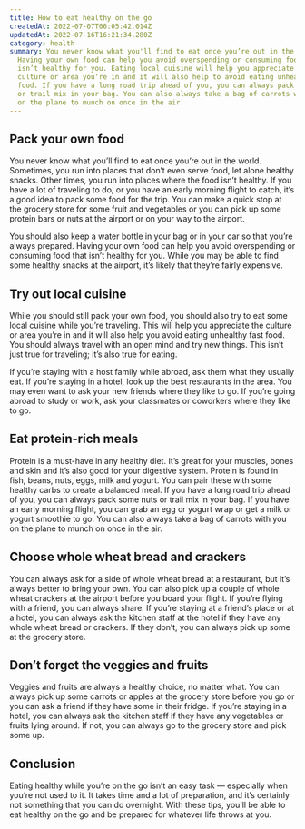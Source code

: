 ```yaml
---
title: How to eat healthy on the go
createdAt: 2022-07-07T06:05:42.014Z
updatedAt: 2022-07-16T16:21:34.280Z
category: health
summary: You never know what you'll find to eat once you’re out in the world.
  Having your own food can help you avoid overspending or consuming food that
  isn’t healthy for you. Eating local cuisine will help you appreciate the
  culture or area you're in and it will also help to avoid eating unhealthy fast
  food. If you have a long road trip ahead of you, you can always pack some nuts
  or trail mix in your bag. You can also always take a bag of carrots with you
  on the plane to munch on once in the air.
---
```


## Pack your own food

You never know what you’ll find to eat once you’re out in the world. Sometimes, you run into places that don’t even serve food, let alone healthy snacks. Other times, you run into places where the food isn’t healthy. If you have a lot of traveling to do, or you have an early morning flight to catch, it’s a good idea to pack some food for the trip. You can make a quick stop at the grocery store for some fruit and vegetables or you can pick up some protein bars or nuts at the airport or on your way to the airport.

You should also keep a water bottle in your bag or in your car so that you’re always prepared. Having your own food can help you avoid overspending or consuming food that isn’t healthy for you. While you may be able to find some healthy snacks at the airport, it’s likely that they’re fairly expensive.

## Try out local cuisine

While you should still pack your own food, you should also try to eat some local cuisine while you’re traveling. This will help you appreciate the culture or area you’re in and it will also help you avoid eating unhealthy fast food. You should always travel with an open mind and try new things. This isn’t just true for traveling; it’s also true for eating.

If you’re staying with a host family while abroad, ask them what they usually eat. If you’re staying in a hotel, look up the best restaurants in the area. You may even want to ask your new friends where they like to go. If you’re going abroad to study or work, ask your classmates or coworkers where they like to go.

## Eat protein-rich meals

Protein is a must-have in any healthy diet. It’s great for your muscles, bones and skin and it’s also good for your digestive system. Protein is found in fish, beans, nuts, eggs, milk and yogurt. You can pair these with some healthy carbs to create a balanced meal.
If you have a long road trip ahead of you, you can always pack some nuts or trail mix in your bag. If you have an early morning flight, you can grab an egg or yogurt wrap or get a milk or yogurt smoothie to go. You can also always take a bag of carrots with you on the plane to munch on once in the air.

## Choose whole wheat bread and crackers

You can always ask for a side of whole wheat bread at a restaurant, but it’s always better to bring your own. You can also pick up a couple of whole wheat crackers at the airport before you board your flight. If you’re flying with a friend, you can always share.
If you’re staying at a friend’s place or at a hotel, you can always ask the kitchen staff at the hotel if they have any whole wheat bread or crackers. If they don’t, you can always pick up some at the grocery store.

## Don’t forget the veggies and fruits

Veggies and fruits are always a healthy choice, no matter what. You can always pick up some carrots or apples at the grocery store before you go or you can ask a friend if they have some in their fridge.
If you’re staying in a hotel, you can always ask the kitchen staff if they have any vegetables or fruits lying around. If not, you can always go to the grocery store and pick some up.

## Conclusion

Eating healthy while you’re on the go isn’t an easy task — especially when you’re not used to it. It takes time and a lot of preparation, and it’s certainly not something that you can do overnight. With these tips, you’ll be able to eat healthy on the go and be prepared for whatever life throws at you.
